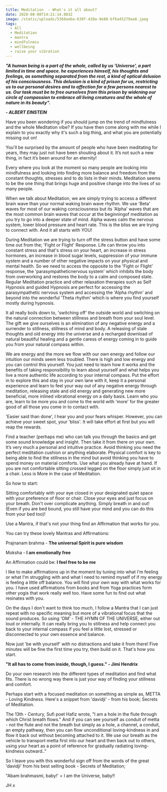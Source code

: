 ```yaml
---
title: Meditation  - What's it all about?
date: 2020-08-08T14:21:14.803Z
image: /static/uploads/5368aeba-630f-410a-9e88-bf6a45279aa8.jpeg
tags:
  - All
  - Meditation
  - mantra
  - mindfulness
  - wellbeing
  - raise your vibration
---
```



***"A human being is a part of the whole, called by us 'Universe', a part limited in time and space. he experiences himself, his thoughts and feelings, as something separated from the rest, a kind of optical delusion of his consciousness. This delusion is a kind of prison for us, restricting us to our personal desires and to affection for a few persons nearest to us. Our task must be to free ourselves from this prison by widening our circle of compassion to embrace all living creatures and the whole of nature in its beauty".*** 

***\- ALBERT EINSTEIN***

Have you been wondering if you should jump on the trend of mindfulness and the whole Meditation vibe? If you have then come along with me while I explain to you exactly why it's such a big thing, and what you are potentially missing out on!

You'll be surprised by the amount of people who have been meditating for years, they may just not have been shouting about it. It’s not such a new thing, in fact it’s been around for an eternity! 

Every where you look at the moment so many people are looking into mindfulness and looking into finding more balance and freedom from the constant thoughts, stresses and to do lists in their minds. Meditation seems to be the one thing that brings huge and positive change into the lives of so many people. 

When we talk about Meditation, we are simply trying to access a different brain wave than your normal waking  brain wave rhythm. We use 'Beta' waves for most of our waking consciousness but its 'Alpha' waves that are the most common brain waves that occur at the beginningof meditation as you try to go into a deeper state of mind. Alpha waves calm the nervous system, lower blood pressure and heart rate. This is the bliss we are trying to connect with. And it all starts with YOU! 

During Meditation we are trying to turn off the stress button and have some time out from the; 'Fight or Flight' Response. Life can throw you into constant stress and that's stress on your heart, an increase in stress hormones, an increase in blood sugar levels, suppression of your immune system and a number of other negative impacts on your physical and mental health. So we need to access the opposite to the 'Fight or Flight' response, the 'parasympatheticnervous system' which inhibits the body from overworking and restores the body to a calm and composed state. Regular Meditation practice and other relaxation therapies such as Self Hypnosis and guided Hypnosis are perfect for accessing the parasympathetic nervous system and accessing the 'Alpha rhythm' and beyond into the wonderful 'Theta rhythm' which is where you find yourself mostly during hypnosis. 

It all really boils down to, 'switching off' the outside world and switching on the natural connection between stillness and breath from your soul level. The gift we give ourselves is an elimination of any negative energy and a surrender to stillness, stillness of mind and body. A releasing of stale thoughts and old energy into the universe and a recharged download of natural beautiful healing and a gentle caress of energy coming in to guide you from your natural compass within. 

We are energy and the more we flow with our own energy and follow our intuition our minds seem less troubled. There is high and low energy and you can control this yourself. You just need to learn how it works and the benefits of taking responsibility to learn about yourself and what helps you live a more authentic life according to your internal compass. Put the effort in to explore this and stay in your own lane with it, keep it a personal experience and learn to feel your way out of any negative energy through meditation, releasing stale and old energy and generating new more beneficial, more inlined vibrational energy on a daily basis. Learn who you are, learn to be more you and come to the world with 'more' for the greater good of all those you come in to contact with. 

'Easier said than done', I hear you and your fears whisper. However, you can achieve your sweet spot, your 'bliss'. It will take effort at first but you will reap the rewards.

Find a teacher (perhaps me) who can talk you through the basics and get some sound knowledge and insight. Then take it from there on your own. It’s very much a personal and intuitive practice. Avoid thinking you need the perfect meditation cushion or anything elaborate. Physical comfort is key to being able to find the stillness in the mind but avoid thinking you have to spend money on material comforts. Use what you already have at hand. If you are not comfortable sitting crossed legged on the floor simply just sit in a chair. Less is More in the case of Meditation.

So how to start:

Sitting comfortably with your eye closed in your designated quiet space with your preference of floor or chair. Close your eyes and just focus on your breath. Don't over complicate anything. Simply breath in and out! (Even if you are bed bound, you still have your mind and you can do this from your bed too)!

Use a Mantra, if that's not your thing find an Affirmation that works for you. 

You can try these lovely Mantras and Affirmations:

Prajnanam brahma - **The universal Spirit is pure wisdom**

Moksha - **I am emotionally free** 

An Affirmation could be: **I feel free to be me**

I like to make affirmations up in the moment by tuning into what I'm feeling or what I'm struggling with and what I need to remind myself of if my energy is feeling a little off balance. You will find your own way with what works for you. I have used affirmations from books and from Yoga practices form other yogis that work really well too. Have some fun to find out what resinates with you. 

On the days I don't want to think too much, I follow a Mantra that I can just repeat with no specific meaning but more of a vibrational focus that the sound produces. So using 'OM' - THE HYMN OF THE UNIVERSE, either out loud or internally. It can really bring you to stillness and help connect you back to your internal compass if you feel a little lost, stressed or disconnected to your own essence and balance. 

Now just 'be with yourself' with no distractions and take it from there! Five minutes will be fine the first time you try, then build on it. That's how you start.

**"It all has to come from inside, though, I guess." - Jimi Hendrix** 

Do your own research into the different types of meditation and find what fits. There is no wrong way there is just your way of finding your stillness and comfort.

Perhaps start with a focused meditation on something as simple as, METTA - Loving Kindness. Here's a snippet from 'davidji' - from his book; Secrets of Meditation. 

The 13th -  Century, Sufi poet Hafiz wrote, "I am a hole in the flute through which Christ breath flows." And if you can see yourself as conduit of metta - not the flute and not the breath but simply as a hole, a channel, a conduit, an empty pathway, then you can flow unconditional loving-kindness in and flow it back out without becoming attached to it. We use our breath as the vehicle to transport metta first into our heart and then back out to others, using your heart as a point of reference for gradually radiating loving-kindness outward.."  

So I leave you with this wonderful sign off from the words of the great 'davidji' from his best selling book - Secrets of Meditation;

"Abam brahmasmi, baby!' = I am the Universe, baby!!

JH x